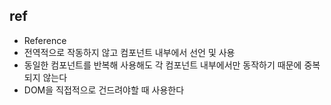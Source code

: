 ## ref 
* Reference 
* 전역적으로 작동하지 않고 컴포넌트 내부에서 선언 및 사용
* 동일한 컴포넌트를 반복해 사용해도 각 컴포넌트 내부에서만 동작하기 때문에 중복되지 않는다 
* DOM을 직접적으로 건드려야할 때 사용한다